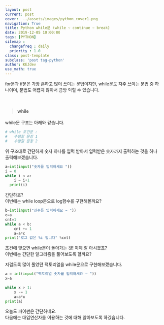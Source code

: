 ```yaml
---
layout: post
current: post
cover:  ../assets/images/python_cover1.png
navigation: True
title: Python while문 (while ~ continue ~ break)
date: 2019-12-05 10:00:00
tags: [PYTHON]
sitemap :
  changefreq : daily
  priority : 1.0
class: post-template
subclass: 'post tag-python'
author: KEJdev
use_math: true
---  
```


for문과 if문은 가장 흔하고 많이 쓰이는 문법이지만, while문도 자주 쓰이는 문법 중 하나이며, 문법도 어렵지 않아서 금방 익힐 수 있습니다.  

<br>   

> #### while   

while문 구조는 아래와 같습니다.  

```python
# while 조건문 : 
#   수행할 문장 1
#   수행할 문장 2
```

위 구조대로 간단하게 숫자 하나를 입력 받아서 입력받은 숫자까지 출력하는 것을 하나 출력해보겠습니다.  

```python
a=int(input("숫자를 입력하세요 "))
i = 0
while i < a:
    i = i+1
  print(i)
```

간단하죠?  
이번에는 while loop문으로 log함수를 구현해볼까요?  

```python
b=int(input("진수를 입력하세요 ~ "))
c=a
cnt=1
while a < b:
    cnt += 1
    a=a*c
print("로그 값은 %i 입니다" %cnt)
```

조건에 맞으면 while문이 돌아가는 것! 이제 잘 아시겠죠?  
이번에는 간단한 알고리즘을 풀어보도록 할까요?  

지겹도록 많이 풀었던 팩토리얼을 while문으로 구현해보겠습니다.  

```python
a = int(input("팩토리얼 숫자를 입력하세요 ~ ")) 
x=a 
    
while x > 1:
    x -= 1
    a=a*x
print(a)
```

오늘도 파이썬은 간단하네요.  
다음에는 대입연산자를 이용하는 것에 대해 알아보도록 하겠습니다.  

